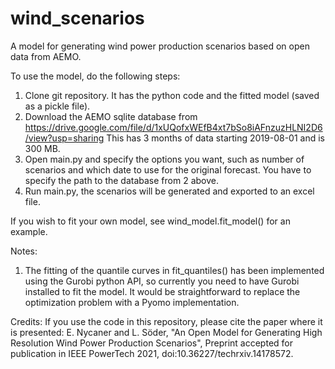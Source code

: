 # wind_scenarios
A model for generating wind power production scenarios based on open data from AEMO.

To use the model, do the following steps:
1. Clone git repository. It has the python code and the fitted model (saved as a pickle file).
2. Download the AEMO sqlite database from https://drive.google.com/file/d/1xUQofxWEfB4xt7bSo8iAFnzuzHLNI2D6/view?usp=sharing
   This has 3 months of data starting 2019-08-01 and is 300 MB. 
3. Open main.py and specify the options you want, such as number of scenarios and which date to use for the original forecast. 
   You have to specify the path to the database from 2 above. 
4. Run main.py, the scenarios will be generated and exported to an excel file.

If you wish to fit your own model, see wind_model.fit_model() for an example. 

Notes:
1. The fitting of the quantile curves in fit_quantiles() has been implemented using the Gurobi python API, so currently
   you need to have Gurobi installed to fit the model. It would be straightforward to replace the optimization problem 
   with a Pyomo implementation.

Credits:
If you use the code in this repository, please cite the paper where it is presented:
E. Nycaner and L. Söder, "An Open Model for Generating High Resolution Wind Power Production Scenarios",
Preprint accepted for publication in IEEE PowerTech 2021, doi:10.36227/techrxiv.14178572.
